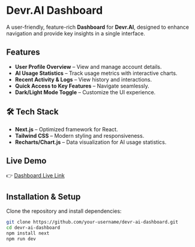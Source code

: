 #  Devr.AI Dashboard  

 A user-friendly, feature-rich **Dashboard** for **Devr.AI**, designed to enhance navigation and provide key insights in a single interface.  

##  Features  
-  **User Profile Overview** – View and manage account details.  
-  **AI Usage Statistics** – Track usage metrics with interactive charts.  
-  **Recent Activity & Logs** – View history and interactions.  
-  **Quick Access to Key Features** – Navigate seamlessly.  
-  **Dark/Light Mode Toggle** – Customize the UI experience.  

## 🛠 Tech Stack  
- **Next.js** – Optimized framework for React.  
- **Tailwind CSS** – Modern styling and responsiveness.  
- **Recharts/Chart.js** – Data visualization for AI usage statistics.  

##  Live Demo  
👉 [Dashboard Live Link](https://devr-ai-dashboard.vercel.app/) 

##  Installation & Setup  
Clone the repository and install dependencies:  

```bash
git clone https://github.com/your-username/devr-ai-dashboard.git
cd devr-ai-dashboard
npm install next
npm run dev
